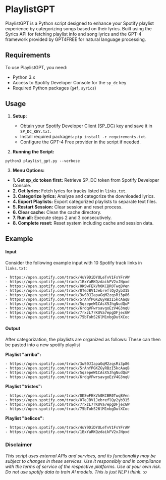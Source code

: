 # PlaylistGPT
PlaylistGPT is a Python script designed to enhance your Spotify playlist experience by categorizing songs based on their lyrics. Built using the Syrics API for fetching playlist info and song lyrics and the GPT-4 framework provided by GPT4FREE for natural language processing.

## Requirements
To use PlaylistGPT, you need:
- Python 3.x
- Access to Spotify Developer Console for the `sp_dc` key
- Required Python packages (`g4f`, `syrics`)

## Usage
1. **Setup:**
   - Obtain your Spotify Developer Client (SP_DC) key and save it in `SP_DC_KEY.txt`.
   - Install required packages: `pip install -r requirements.txt`.
   - Configure the GPT-4 Free provider in the script if needed.

2. **Running the Script:** 
```
python3 playlist_gpt.py --verbose
```

3. **Menu Options:**
- **1. Get sp_dc token first:** Retrieve SP_DC token from Spotify Developer Console.
- **2. Get lyrics:** Fetch lyrics for tracks listed in `links.txt`.
- **3. Categorize lyrics:** Analyze and categorize the downloaded lyrics.
- **4. Export Playlists:** Export categorized playlists to separate text files.
- **5. Restart Session:** Clear session and reset process.
- **6. Clear cache:** Clean the cache directory.
- **7. Run all:** Execute steps 2 and 3 consecutively.
- **8. Complete reset:** Reset system including cache and session data.

## Example

#### Input
Consider the following example input with 10 Spotify track links in `links.txt`:
```
- https://open.spotify.com/track/4uY9DiDYULeTvV1FsYFrAW
- https://open.spotify.com/track/1BxYaRKQzdaikFV2xJNpxd
- https://open.spotify.com/track/0KSwFEkVh0KCBR0TwqBVen
- https://open.spotify.com/track/0TeJBV1JebreflQy2yb315
- https://open.spotify.com/track/3wS0JIapaGqM2zqsRi3p86
- https://open.spotify.com/track/5rAnfPGKZGyRBzI5kcAaqB
- https://open.spotify.com/track/5qzepeW1CAsX5JhgNudQuP
- https://open.spotify.com/track/6rdqVFwrsavgoEzV4G3nqU
- https://open.spotify.com/track/7rxzL7rKUVa7epgDFjecGW
- https://open.spotify.com/track/75bTohS26lM1nbgDutXCoc
```

#### Output
After categorization, the playlists are organized as follows:
These can then be pasted into a new spotify playlist

**Playlist "arriba":**
```
- https://open.spotify.com/track/3wS0JIapaGqM2zqsRi3p86
- https://open.spotify.com/track/5rAnfPGKZGyRBzI5kcAaqB
- https://open.spotify.com/track/5qzepeW1CAsX5JhgNudQuP
- https://open.spotify.com/track/6rdqVFwrsavgoEzV4G3nqU
```
**Playlist "tristes":**
```
- https://open.spotify.com/track/0KSwFEkVh0KCBR0TwqBVen
- https://open.spotify.com/track/0TeJBV1JebreflQy2yb315
- https://open.spotify.com/track/7rxzL7rKUVa7epgDFjecGW
- https://open.spotify.com/track/75bTohS26lM1nbgDutXCoc
```
**Playlist "belicos":**
```
- https://open.spotify.com/track/4uY9DiDYULeTvV1FsYFrAW
- https://open.spotify.com/track/1BxYaRKQzdaikFV2xJNpxd
```

### Disclaimer
*This script uses external APIs and services, and its functionality may be subject to changes in these services. Use it responsibly and in compliance with the terms of service of the respective platforms. Use at your own risk. Do not use spotify data to train AI models. This is just NLP i think. :o*
